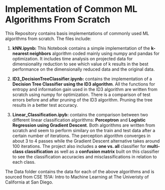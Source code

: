 # Implementation of Common ML Algorithms From Scratch

This Repository contains basis implementations of commonly used ML algorithms from scratch. The files include:

1. **kNN.ipynb:** This Notebook contains a simple implementation of the **k-nearest neighbors** algorithm coded mainly using numpy and pandas for optimization. It includes time analysis on projected data for dimensionality reduction to see which value of k results in the best performance on the dimensionally reduced data and the original data.

2. **ID3_DecisionTreeClassifier.ipynb:** contains the implementation of a **Decision Tree Classifier using the ID3 algorithm**. All the functions for entropy and information gain used in the ID3 algorithm are written from scratch using numpy for optimization. There is a comparison of test errors before and after pruning of the ID3 algorithm. Pruning the tree results in a better test accuracy.

3. **Linear_Classification.ipyb:** contains the comparison between two different linear classification algorithms: **Perceptron** and **Logistic Regression using Gradient Descent**. Both algorithms are written from scratch and seem to perform similary on the train and test data after a certain number of iterations. The perception algorithm converges in about 3 to 4 passes while the Gradient Descent alternative takes around 100 iterations. The project also includes a **one vs. all** classifier for **multi-class classification** as well as a **confusion matrix** built on this classifier to see the classification accuracies and misclassifications in relation to each class.

The Data folder contains the data for each of the above algorithms and is sourced from CSE 151A: Intro to Machine Learning at The Univeristy of California at San Diego.
